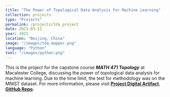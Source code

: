 ```yaml
---
title: "The Power of Topological Data Analysis for Machine Learning"
collection: projects
type: "Projects"
permalink: /projects/tda_project
date: 2021-03-12
year: 2021
location: "Beijing, China"
image: "/images/tda_mapper.png"
language: "Python"
tool: "/images/python.png"
---
```


This is the project for the capstone course ***MATH 471 Topology*** at Macalester College, discussing the power of topological data analysis for machine learning. Due to the time limit, the test for methodology was on the MNIST dataset. For more information, please visit [**Project Digital Artifact**](https://zcczhang.github.io/projects/The-Power-of-Topological-Data-Analysis-for-Machine-Learning.html), [**GitHub Repo**](https://github.com/zcczhang/TDA-project).


